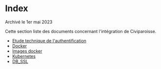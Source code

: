 # Index

   Archivé le 1er mai 2023

Cette section liste des documents concernant l'intégration de Civiparoisse.

* [Etude technique de l'authentification](etude_authentification.md)
* [Docker](docker.md)
* [Images docker](DOCKER/index.md)
* [Kubernetes](KUBERNETES/index.md)
* [DB_SSL](db_ssl.md)
